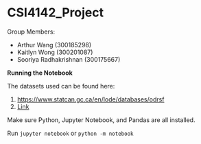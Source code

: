 # CSI4142_Project

Group Members:
 - Arthur Wang (300185298)
 - Kaitlyn Wong (300201087)
 - Sooriya Radhakrishnan (300175667)

**Running the Notebook**

The datasets used can be found here:
1. https://www.statcan.gc.ca/en/lode/databases/odrsf
2. [Link](https://www12.statcan.gc.ca/census-recensement/2021/dp-pd/prof/details/download-telecharger.cfm?Lang=E)

Make sure Python, Jupyter Notebook, and Pandas are all installed.

Run `jupyter notebook` or `python -m notebook`
